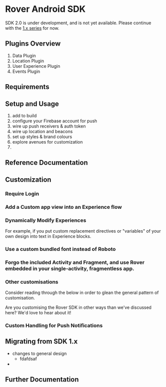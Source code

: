 # Rover Android SDK

SDK 2.0 is under development, and is not yet available.  Please continue with
the [1.x series](https://github.com/RoverPlatform/rover-android/tree/master) for
now.

## Plugins Overview

1. Data Plugin
2. Location Plugin
3. User Experience Plugin
4. Events Plugin

## Requirements



## Setup and Usage

1. add to build
2. configure your Firebase account for push
2. wire up push receivers & auth token
3. wire up location and beacons
3. set up styles & brand colours
4. explore avenues for customization
5. 

## Reference Documentation

## Customization

### Require Login

### Add a Custom app view into an Experience flow

### Dynamically Modify Experiences

For example, if you put custom replacement directives or "variables" of your own
design into text in Experience blocks.

### Use a custom bundled font instead of Roboto

### Forgo the included Activity and Fragment, and use Rover embedded in your single-activity, fragmentless app.

### Other customisations

Consider reading through the below in order to glean the general pattern of
customisation.

Are you customising the Rover SDK in other ways than we've discussed here? We'd
love to hear about it!

### Custom Handling for Push Notifications

## Migrating from SDK 1.x

* changes to general design
  * fdafdsaf
* 

## Further Documentation
